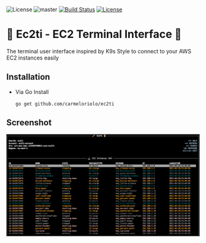 ![License](https://www.repostatus.org/badges/latest/wip.svg)
![master](https://github.com/carmeloriolo/ec2ti/actions/workflows/go.yml/badge.svg?branch=master)
[![Build Status](https://travis-ci.com/carmeloriolo/ec2ti.svg?token=bawSUPPTpi76oR9sa9X6&branch=master)](https://travis-ci.com/carmeloriolo/ec2ti)
[![License](https://img.shields.io/badge/License-Apache%202.0-blue.svg)](https://github.com/carmeloriolo/ec2ti/blob/master/LICENSE)


# 🚀 Ec2ti - EC2 Terminal Interface 🍺
The terminal user interface inspired by K9s Style to connect to your AWS EC2 instances easily

## Installation
- Via Go Install

  ```
  go get github.com/carmeloriolo/ec2ti
  ```
## Screenshot
<img src="docs/screenshots/ec2ti.png"/>
